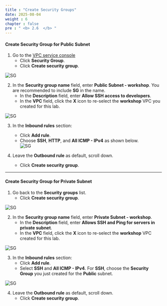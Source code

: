 ```yaml
---
title : "Create Security Groups"
date: 2025-08-04 
weight : 6
chapter : false
pre : " <b> 2.6  </b> "
---
```


#### Create Security Group for Public Subnet

1. Go to the [VPC service console](https://console.aws.amazon.com/vpc)
   + Click **Security Group**.  
   + Click **Create security group**.

![SG](/images/2/SG/1.png)

2. In the **Security group name** field, enter **Public Subnet - workshop**. You are recommended to include **SG** in the name.  
   + In the **Description** field, enter **Allow SSH access to developers**.  
   + In the **VPC** field, click the **X** icon to re-select the **workshop** VPC you created for this lab.

![SG](/images/2/SG/2.png)

3. In the **Inbound rules** section:
   + Click **Add rule**.  
   + Choose **SSH**, **HTTP**, and **All ICMP - IPv4** as shown below.  
![SG](/images/2/SG/fix/1.png)

4. Leave the **Outbound rule** as default, scroll down.
   + Click **Create security group**.

---

#### Create Security Group for Private Subnet

1. Go back to the **Security groups** list.  
   + Click **Create security group**.

![SG](/images/2/SG/7.png)

2. In the **Security group name** field, enter **Private Subnet - workshop**.  
   + In the **Description** field, enter **Allows SSH and Ping for servers in private subnet**.  
   + In the **VPC** field, click the **X** icon to re-select the **workshop** VPC created for this lab.

![SG](/images/2/SG/8.png)

3. In the **Inbound rules** section:
   + Click **Add rule**.  
   + Select **SSH** and **All ICMP - IPv4**. For **SSH**, choose the **Security Group** you just created for the **Public** subnet.

![SG](/images/2/SG/9.png)

4. Leave the **Outbound rule** as default, scroll down.
   + Click **Create security group**.
